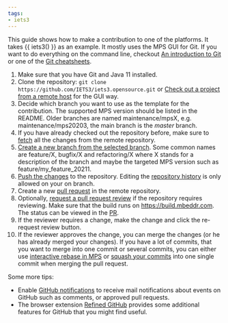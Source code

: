```yaml
---
tags:
- iets3
---
```



This guide shows how to make a contribution to one of the platforms. It takes {{ iets3() }} as an example. It mostly uses the MPS GUI for Git. If you want to do everything on the command line, checkout [An introduction to Git](https://www.freecodecamp.org/news/what-is-git-and-how-to-use-it-c341b049ae61/) or one of the [Git cheatsheets](https://education.github.com/git-cheat-sheet-education.pdf).

1. Make sure that you have Git and Java 11 installed.
2. Clone the repository: `git clone https://github.com/IETS3/iets3.opensource.git` or [Check out a project from a remote host](https://www.jetbrains.com/help/mps/set-up-a-git-repository.html#clone-repo) for the GUI way.
3. Decide which branch you want to use as the template for the contribution. The supported MPS version should be listed in the README. Older branches are named maintenance/mpsX, e.g. maintenance/mps20203, the main branch is the *master* branch.
4. If you have already checked out the repository before, make sure to [fetch](https://www.jetbrains.com/help/mps/manage-branches.html#checkout-branch) all the changes from the remote repository.
5. [Create a new branch from the selected branch](https://www.jetbrains.com/help/mps/manage-branches.html#create-branch-from-selected). Some common names are feature/X, bugfix/X and refactoring/X where X stands for a description of the branch and maybe the targeted MPS version such as feature/my_feature_20211.
6. [Push the changes](https://www.jetbrains.com/help/mps/commit-and-push-changes.html) to the repository. Editing the [repository history](https://www.jetbrains.com/help/mps/edit-project-history.html) is only allowed on your on branch.
7. Create a new [pull request](https://docs.github.com/en/pull-requests/collaborating-with-pull-requests/proposing-changes-to-your-work-with-pull-requests/creating-a-pull-request) in the remote repository. 
8. Optionally, [request a pull request review](https://docs.github.com/en/pull-requests/collaborating-with-pull-requests/proposing-changes-to-your-work-with-pull-requests/requesting-a-pull-request-review) if the repository requires reviewing. Make sure that the build runs on https://build.mbeddr.com. The status can be viewed in the [PR](https://blog.jetbrains.com/teamcity/2019/08/building-github-pull-requests-with-teamcity/).
9. If the reviewer requires a change, make the change and click the re-request review button.
10. If the reviewer approves the change, you can merge the changes (or he has already merged your changes). If you have a lot of commits, that you want to merge into one commit or several commits, you can either use [interactive rebase in MPS](https://www.jetbrains.com/help/mps/work-on-several-features-simultaneously.html#rebase-option) or [squash your commits](https://docs.github.com/en/pull-requests/collaborating-with-pull-requests/incorporating-changes-from-a-pull-request/about-pull-request-merges#squash-and-merge-your-commits) into one single commit when merging the pull request.

Some more tips:

- Enable [GitHub notifications](https://docs.github.com/en/account-and-profile/managing-subscriptions-and-notifications-on-github/setting-up-notifications/configuring-notifications) to receive mail notifications about events on GitHub such as comments, or approved pull requests.
- The browser extension [Refined GitHub](https://github.com/refined-github/refined-github) provides some additional features for GitHub that you might find useful.
